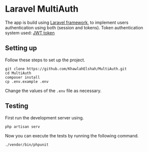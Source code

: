# Laravel MultiAuth

The app is build using [Laravel framework](http://laravel.com/docs), to implement users authentication using both (session and tokens).
Token authentication system used: [JWT token](https://jwt.io/introduction/)

## Setting up

Follow these steps to set up the project.

```
git clone https://github.com/KhawlahElshah/MultiAuth.git
cd MultiAuth
composer install
cp .env.example .env
```

Change the values of the `.env` file as necessary.

## Testing

First run the development server using.

```
php artisan serv
```

Now you can execute the tests by running the following command.

```
./vendor/bin/phpunit
```
